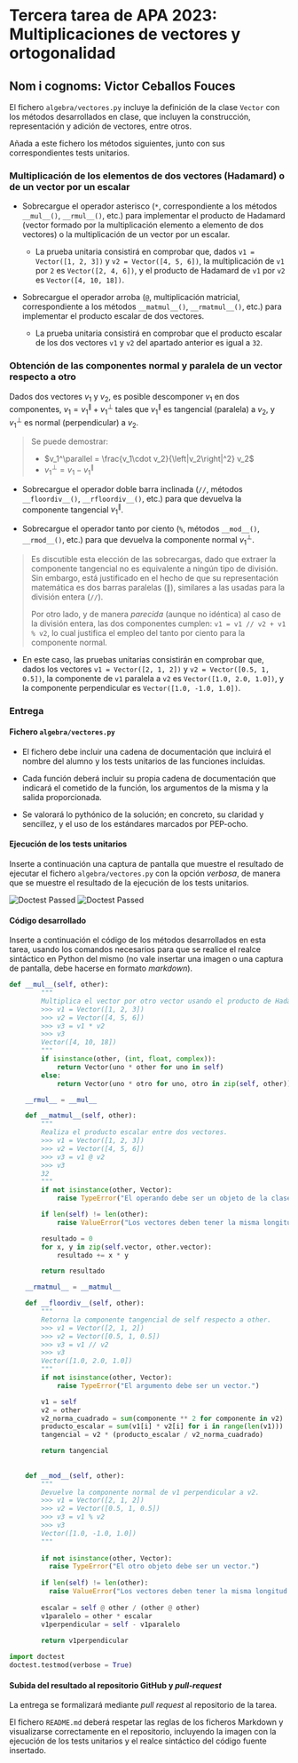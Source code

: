# Tercera tarea de APA 2023: Multiplicaciones de vectores y ortogonalidad

## Nom i cognoms: Victor Ceballos Fouces

El fichero `algebra/vectores.py` incluye la definición de la clase `Vector` con los
métodos desarrollados en clase, que incluyen la construcción, representación y
adición de vectores, entre otros.

Añada a este fichero los métodos siguientes, junto con sus correspondientes
tests unitarios.

### Multiplicación de los elementos de dos vectores (Hadamard) o de un vector por un escalar

- Sobrecargue el operador asterisco (`*`, correspondiente a los métodos `__mul__()`,
  `__rmul__()`, etc.) para implementar el producto de Hadamard (vector formado por
  la multiplicación elemento a elemento de dos vectores) o la multiplicación de un
  vector por un escalar.

  - La prueba unitaria consistirá en comprobar que, dados `v1 = Vector([1, 2, 3])` y
    `v2 = Vector([4, 5, 6])`, la multiplicación de `v1` por `2` es `Vector([2, 4, 6])`,
    y el producto de Hadamard de `v1` por `v2` es `Vector([4, 10, 18])`.

- Sobrecargue el operador arroba (`@`, multiplicación matricial, correspondiente a los
  métodos `__matmul__()`, `__rmatmul__()`, etc.) para implementar el producto escalar
  de dos vectores.

  - La prueba unitaria consistirá en comprobar que el producto escalar de los dos
    vectores `v1` y `v2` del apartado anterior es igual a `32`.

### Obtención de las componentes normal y paralela de un vector respecto a otro

Dados dos vectores $v_1$ y $v_2$, es posible descomponer $v_1$ en dos componentes,
$v_1 = v_1^\parallel + v_1^\perp$ tales que $v_1^\parallel$ es tangencial (paralela) a
$v_2$, y $v_1^\perp$ es normal (perpendicular) a $v_2$.

> Se puede demostrar:
>
> - $v_1^\parallel = \frac{v_1\cdot v_2}{\left|v_2\right|^2} v_2$
> - $v_1^\perp = v_1 - v_1^\parallel$

- Sobrecargue el operador doble barra inclinada (`//`, métodos `__floordiv__()`,
  `__rfloordiv__()`, etc.) para que devuelva la componente tangencial $v_1^\parallel$.

- Sobrecargue el operador tanto por ciento (`%`, métodos `__mod__()`, `__rmod__()`, etc.)
  para que devuelva la componente normal $v_1^\perp$.

> Es discutible esta elección de las sobrecargas, dado que extraer la componente
> tangencial no es equivalente a ningún tipo de división. Sin embargo, está
> justificado en el hecho de que su representación matemática es dos barras
> paralelas ($\parallel$), similares a las usadas para la división entera (`//`).
>
> Por otro lado, y de manera *parecida* (aunque no idéntica) al caso de la división
> entera, las dos componentes cumplen: `v1 = v1 // v2 + v1 % v2`, lo cual justifica
> el empleo del tanto por ciento para la componente normal.

- En este caso, las pruebas unitarias consistirán en comprobar que, dados los vectores
  `v1 = Vector([2, 1, 2])` y `v2 = Vector([0.5, 1, 0.5])`, la componente de `v1` paralela
  a `v2` es `Vector([1.0, 2.0, 1.0])`, y la componente perpendicular es `Vector([1.0, -1.0, 1.0])`.

### Entrega

#### Fichero `algebra/vectores.py`

- El fichero debe incluir una cadena de documentación que incluirá el nombre del alumno
  y los tests unitarios de las funciones incluidas.

- Cada función deberá incluir su propia cadena de documentación que indicará el cometido
  de la función, los argumentos de la misma y la salida proporcionada.

- Se valorará lo pythónico de la solución; en concreto, su claridad y sencillez, y el
  uso de los estándares marcados por PEP-ocho.

#### Ejecución de los tests unitarios

Inserte a continuación una captura de pantalla que muestre el resultado de ejecutar el
fichero `algebra/vectores.py` con la opción *verbosa*, de manera que se muestre el
resultado de la ejecución de los tests unitarios.

![Doctest Passed](doctest_passed1.png)
![Doctest Passed](doctest_passed2.png)

#### Código desarrollado

Inserte a continuación el código de los métodos desarrollados en esta tarea, usando los
comandos necesarios para que se realice el realce sintáctico en Python del mismo (no
vale insertar una imagen o una captura de pantalla, debe hacerse en formato *markdown*).

```python
def __mul__(self, other):
        """
        Multiplica el vector por otro vector usando el producto de Hadamard, o por un escalar.
        >>> v1 = Vector([1, 2, 3])
        >>> v2 = Vector([4, 5, 6])
        >>> v3 = v1 * v2
        >>> v3
        Vector([4, 10, 18])
        """
        if isinstance(other, (int, float, complex)):
            return Vector(uno * other for uno in self)
        else:
            return Vector(uno * otro for uno, otro in zip(self, other))

    __rmul__ = __mul__

    def __matmul__(self, other):
        """
        Realiza el producto escalar entre dos vectores.
        >>> v1 = Vector([1, 2, 3])
        >>> v2 = Vector([4, 5, 6])
        >>> v3 = v1 @ v2
        >>> v3
        32
        """
        if not isinstance(other, Vector):
            raise TypeError("El operando debe ser un objeto de la clase Vector")

        if len(self) != len(other):
            raise ValueError("Los vectores deben tener la misma longitud")

        resultado = 0
        for x, y in zip(self.vector, other.vector):
            resultado += x * y

        return resultado

    __rmatmul__ = __matmul__ 

    def __floordiv__(self, other):
        """
        Retorna la componente tangencial de self respecto a other.
        >>> v1 = Vector([2, 1, 2])
        >>> v2 = Vector([0.5, 1, 0.5])
        >>> v3 = v1 // v2
        >>> v3
        Vector([1.0, 2.0, 1.0])
        """
        if not isinstance(other, Vector):
            raise TypeError("El argumento debe ser un vector.")

        v1 = self
        v2 = other
        v2_norma_cuadrado = sum(componente ** 2 for componente in v2)
        producto_escalar = sum(v1[i] * v2[i] for i in range(len(v1)))
        tangencial = v2 * (producto_escalar / v2_norma_cuadrado)

        return tangencial
    
    
    def __mod__(self, other):
        """
        Devuelve la componente normal de v1 perpendicular a v2.
        >>> v1 = Vector([2, 1, 2])
        >>> v2 = Vector([0.5, 1, 0.5])
        >>> v3 = v1 % v2
        >>> v3
        Vector([1.0, -1.0, 1.0])
        """
        
        if not isinstance(other, Vector):
          raise TypeError("El otro objeto debe ser un vector.")
        
        if len(self) != len(other):
          raise ValueError("Los vectores deben tener la misma longitud.")
        
        escalar = self @ other / (other @ other)
        v1paralelo = other * escalar
        v1perpendicular = self - v1paralelo
        
        return v1perpendicular

import doctest
doctest.testmod(verbose = True)
```

#### Subida del resultado al repositorio GitHub y *pull-request*

La entrega se formalizará mediante *pull request* al repositorio de la tarea.

El fichero `README.md` deberá respetar las reglas de los ficheros Markdown y
visualizarse correctamente en el repositorio, incluyendo la imagen con la ejecución de
los tests unitarios y el realce sintáctico del código fuente insertado.
